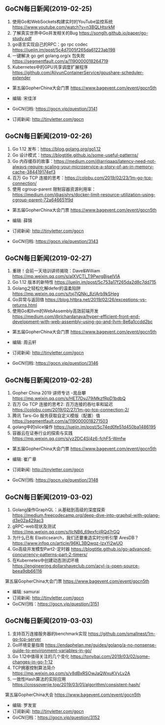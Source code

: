 ## GoCN每日新闻(2019-02-25)

1. 使用Go和WebSockets构建实时的YouTube监控系统 https://www.youtube.com/watch?v=n3BQLHtsrkM
2. 了解真实世界中Go并发相关的Bug https://songlh.github.io/paper/go-study.pdf
3. go语言实现自己的RPC：go rpc codec https://juejin.im/post/5c4d7005f265da61223ab198
4. 一键解决 go get golang.org/x 包失败 https://segmentfault.com/a/1190000018264719
5. Kubernetes中的GPU共享调度扩展程序 https://github.com/AliyunContainerService/gpushare-scheduler-extender

* 第五届GopherChina大会门票 https://www.bagevent.com/event/gocn5th

* 编辑: 宋佳洋
* GoCN归档: https://gocn.vip/question/3141
* 订阅新闻: http://tinyletter.com/gocn

## GoCN每日新闻(2019-02-26)

1. Go 1.12 发布：https://blog.golang.org/go1.12
2. Go 设计模式：https://blogtitle.github.io/some-useful-patterns/
3. Go 内存缓存的故事：https://medium.com/@arriqaaq/latency-need-not-always-require-scaling-your-microservice-a-story-of-an-in-memory-cache-384419174ef3
4. 百万 Go TCP 连接的思考：https://colobu.com/2019/02/23/1m-go-tcp-connection/
5. 使用 cgroup-parent 限制容器资源利用率：https://medium.com/@asishrs/docker-limit-resource-utilization-using-cgroup-parent-72a646651f9d

- 第五届GopherChina大会门票 https://www.bagevent.com/event/gocn5th

- 编辑: 薛锦
- 订阅新闻: http://tinyletter.com/gocn
- GoCN归档: https://gocn.vip/question/3143

## GoCN每日新闻(2019-02-27)

1. 重磅！会前一天培训讲师揭晓：Dave&William https://mp.weixin.qq.com/s/alXVCTI_T9PwrgBjselVIA
2. Go 1.12 版本的新特性 https://juejin.im/post/5c753a17f265da2d8c7dd715
3. Golang之轻松化解defer的温柔陷阱 https://mp.weixin.qq.com/s/txj7jQNki_8zIArb9kSHeg
4. Go异常与返回值 https://blog.hltbra.net/2019/02/26/exceptions-vs-returns.html
5. 使用Go和llvm的WebAssembly高效前端开发 https://medium.com/@richardanaya/hyper-efficient-front-end-development-with-web-assembly-using-go-and-llvm-8e6a1ccdd2bc

- 第五届GopherChina大会门票 https://www.bagevent.com/event/gocn5th

- 编辑: 周云轩
- 订阅新闻: http://tinyletter.com/gocn
- GoCN归档: https://gocn.vip/question/3146

## GoCN每日新闻(2019-02-28)

1. Gopher China 2019 讲师专访 -晁岳攀 https://mp.weixin.qq.com/s/HET7DvJ79iMkzfRpD1bdbQ
2. 百万 Go TCP 连接的思考2: 百万连接的吞吐率和延迟   https://colobu.com/2019/02/27/1m-go-tcp-connection-2/
3. 腾讯 Tars-Go 服务获取自定义模版（配置）值 https://segmentfault.com/a/1190000018271503
4. golang中的slice操作 https://juejin.im/post/5c74ed0fe51d450ba1486195
5. 容器云在证券行业的探索与实践 https://mp.weixin.qq.com/s/yz2DC4Sl4z6-fchF5-Wmfw

- 第五届GopherChina大会门票 https://www.bagevent.com/event/gocn5th

- 编辑: 崔广章
- 订阅新闻: http://tinyletter.com/gocn
- GoCN归档: https://gocn.vip/question/3148

## GoCN每日新闻(2019-03-02)

1. Golang操作GraphQL：从基础到高级的深度探索 https://medium.freecodecamp.org/deep-dive-into-graphql-with-golang-d3e02a429ac3
2. gRPC-web现状及测试 https://mp.weixin.qq.com/s/lIcNB6_69exfciiRQd7rGQ
3. 为什么已有 Elasticsearch，我们还要重造实时分析引擎 AresDB？ 
https://www.infoq.cn/article/96KL3BQwqz-IzxYi2wUO
4. Go高级并发模型Part2-定时器 https://blogtitle.github.io/go-advanced-concurrency-patterns-part-2-timers/
5. 在Kubernetes中创建动态测试环境 https://engineering.dollarshaveclub.com/acyl-is-open-source-beea9db66116

第五届GopherChina大会门票 https://www.bagevent.com/event/gocn5th

- 编辑: samurai
- 订阅新闻: http://tinyletter.com/gocn
- GoCN归档：https://gocn.vip/question/3151

## GoCN每日新闻(2019-03-03)
1. 支持百万连接服务器的benchmark实现 https://github.com/smallnest/1m-go-tcp-server
2. Go环境变量指南 https://endaphelan.me/guides/golang/a-no-nonsense-guide-to-environment-variables-in-go/
3. Go 1.12中值得关注的几个变化 https://tonybai.com/2019/03/02/some-changes-in-go-1-12
4. TCP拥塞控制算法简介 https://mp.weixin.qq.com/s/v8dBxRSOwJaQWxuKVyLv2A
5. 一致性Hash算法的实际应用 https://crossoverjie.top/2019/03/01/algorithm/consistent-hash/

第五届GopherChina大会 https://www.bagevent.com/event/gocn5th

- 编辑: 罗发宣
- 订阅新闻: http://tinyletter.com/gocn
- GoCN归档：https://gocn.vip/question/3152
